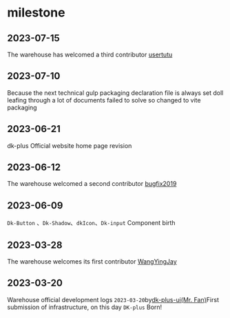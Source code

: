 # milestone

## 2023-07-15

The warehouse has welcomed a third contributor [usertutu](https://github.com/usertutu)

## 2023-07-10

Because the next technical gulp packaging declaration file is always set doll leafing through a lot of documents failed to solve so changed to vite packaging

## 2023-06-21

dk-plus Official website home page revision

## 2023-06-12

The warehouse welcomed a second contributor [bugfix2019](https://github.com/bugfix2020)

## 2023-06-09

`Dk-Button` 、`Dk-Shadow`、`dkIcon`、`Dk-input` Component birth

## 2023-03-28

The warehouse welcomes its first contributor [WangYingJay](https://github.com/WangYingJay)

## 2023-03-20

Warehouse official development logs `2023-03-20`by[dk-plus-ui(Mr. Fan)](https://github.com/dk-plus-ui)First submission of infrastructure, on this day `DK-plus` Born!
